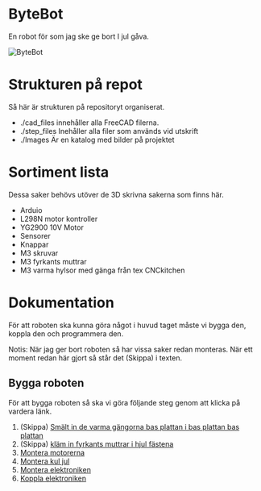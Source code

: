 <!-- lang: sv -->
# ByteBot
En robot för som jag ske ge bort I jul gåva.

![ByteBot](../design/Images/ByteBot.png)

# Strukturen på repot
Så här är strukturen på repositoryt organiserat.
* ./cad_files innehåller alla FreeCAD filerna.
* ./step_files Inehåller alla filer som används vid utskrift
* ./Images Är en katalog med bilder på projektet

# Sortiment lista
Dessa saker behövs utöver de 3D skrivna sakerna som finns här.

* Arduio
* L298N motor kontroller
* YG2900 10V Motor
* Sensorer
* Knappar
* M3 skruvar
* M3 fyrkants muttrar
* M3 varma hylsor med gänga från tex CNCkitchen

# Dokumentation
För att roboten ska kunna göra något i huvud taget måste vi bygga den, koppla den och programmera den.

Notis: När jag ger bort roboten så har vissa saker redan monteras. När ett moment redan här gjort så står det (Skippa) i texten.
## Bygga roboten
För att bygga roboten så ska vi göra följande steg genom att klicka på vardera länk.

1. (Skippa) [Smält in de varma gängorna bas plattan i bas plattan bas plattan](heatedinserts.md])
2. (Skippa) [kläm in fyrkants muttrar i hjul fästena](kläm_muttrar.md)
3. [Montera motorerna](montera_motorer.md)
4. [Montera kul jul](montera_kuljul.md)
5. [Montera elektroniken](montera_elektroniken.md)
6. [Koppla elektroniken](kopla_elektroniken.md)







